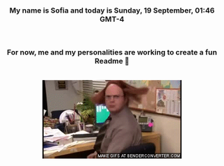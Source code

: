 


<div align="center">
<h3 >My name is Sofia and today is Sunday, 19 September, 01:46 GMT-4</h3><br>
<h3 >For now, me and my personalities are working to create a fun Readme 👋
</h3><br>
<img src='img/dwight.gif' alt='working...'/>
</div>
